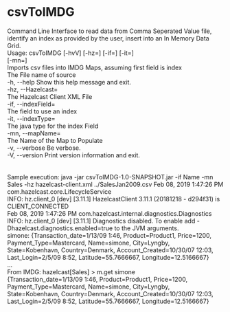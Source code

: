 # csvToIMDG

Command Line Interface to read data from Comma Seperated Value file, identify an index as provided by the user, insert into an In Memory Data Grid.
<br />
Usage: csvToIMDG [-hvV] [-hz=<hzConfig>] [-if=<indexField>] [-it=<indexType>]<br />
                 [-mn=<mapName>] <file><br />
Imports csv files into IMDG Maps, assuming first field is index<br />
      <file>      The File name of source<br />
  -h, --help      Show this help message and exit.<br />
      -hz, --Hazelcast=<hzConfig><br />
                  The Hazelcast Client XML File<br />
      -if, --indexField=<indexField><br />
                  The field to use an index<br />
      -it, --indexType=<indexType><br />
                  The java type for the index Field<br />
      -mn, --mapName=<mapName><br />
                  The Name of the Map to Populate<br />
  -v, --verbose   Be verbose.<br />
  -V, --version   Print version information and exit.<br />
<br />
<br />
Sample execution: java -jar csvToIMDG-1.0-SNAPSHOT.jar -if Name -mn Sales -hz hazelcast-client.xml ../SalesJan2009.csv
Feb 08, 2019 1:47:26 PM com.hazelcast.core.LifecycleService<br />
INFO: hz.client_0 [dev] [3.11.1] HazelcastClient 3.11.1 (20181218 - d294f31) is CLIENT_CONNECTED<br />
Feb 08, 2019 1:47:26 PM com.hazelcast.internal.diagnostics.Diagnostics<br />
INFO: hz.client_0 [dev] [3.11.1] Diagnostics disabled. To enable add -Dhazelcast.diagnostics.enabled=true to the JVM arguments.<br />
simone: {Transaction_date=1/13/09 1:46, Product=Product1, Price=1200, Payment_Type=Mastercard, Name=simone, City=Lyngby, State=Kobenhavn, Country=Denmark, Account_Created=10/30/07 12:03, Last_Login=2/5/09 8:52, Latitude=55.7666667, Longitude=12.5166667}
<br />
...
<br />
From IMDG: hazelcast[Sales] > m.get simone<br />
{Transaction_date=1/13/09 1:46, Product=Product1, Price=1200, Payment_Type=Mastercard, Name=simone, City=Lyngby, State=Kobenhavn, Country=Denmark, Account_Created=10/30/07 12:03, Last_Login=2/5/09 8:52, Latitude=55.7666667, Longitude=12.5166667}
<br />

